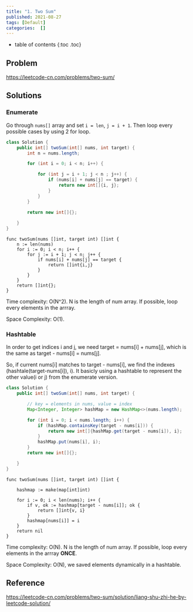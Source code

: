 ```yaml
---
title: "1. Two Sum"
published: 2021-08-27
tags: [Default]
categories:  []
---
```


* table of contents
{:toc .toc}

## Problem

<https://leetcode-cn.com/problems/two-sum/>

## Solutions

### Enumerate

Go through `nums[]` array and set `i = len`, `j = i + 1`. Then loop every possible cases by using 2 for loop.

```java
class Solution {
    public int[] twoSum(int[] nums, int target) {
        int n = nums.length;

        for (int i = 0; i < n; i++) {

            for (int j = i + 1; j < n ; j++) {
                if (nums[i] + nums[j] == target) {
                    return new int[]{i, j};
                }
            }
        }
        
        return new int[]{};

    }
}
```

```golang
func twoSum(nums []int, target int) []int {
	n := len(nums)
	for i := 0; i < n; i++ {
		for j := i + 1; j < n; j++ {
			if nums[i] + nums[j] == target {
				return []int{i,j}
			}
		}
	}
	return []int{};
}
```

Time complexity: O(N^2). N is the length of num array. If possible, loop every elements in the arrray.

Space Complexity: O(1).

### Hashtable

In order to get indices i and j, we need target = nums[i] + nums[j], which is the same as target - nums[i] = nums[j].

So, if current nums[i] matches to target - nums[i], we find the indexes (hashtale(target-nums[i]), i). It basicly using
a hashtable to represent the other value(i or j) from the enumerate version.

```java
class Solution {
    public int[] twoSum(int[] nums, int target) {

        // key = elements in nums, value = index
        Map<Integer, Integer> hashMap = new HashMap<>(nums.length);

        for (int i = 0; i < nums.length; i++) {
            if (hashMap.containsKey(target - nums[i])) {
                return new int[]{hashMap.get(target - nums[i]), i};
            }
            hashMap.put(nums[i], i);
        }
        return new int[]{};

    }
}
```

```golang
func twoSum(nums []int, target int) []int {

	hashmap := make(map[int]int)

	for i := 0; i < len(nums); i++ {
		if v, ok := hashmap[target - nums[i]]; ok {
			return []int{v, i}
		}
		hashmap[nums[i]] = i
	}
	return nil
}
```

Time complexity: O(N). N is the length of num array. If possible, loop every elements in the arrray **ONCE**.

Space Complexity: O(N), we saved elements dynamically in a hashtable.

## Reference

<https://leetcode-cn.com/problems/two-sum/solution/liang-shu-zhi-he-by-leetcode-solution/>

